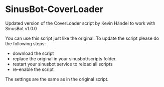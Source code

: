 # SinusBot-CoverLoader

Updated version of the CoverLoader script by Kevin Händel to work with SinusBot v1.0.0

You can use this script just like the original. To update the script please do the following steps:
- download the script 
- replace the original in your sinusbot/scripts folder.
- restart your sinusbot service to reload all scripts 
- re-enable the script

The settings are the same as in the original script.
